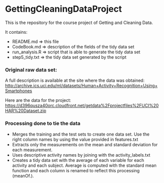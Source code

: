 GettingCleaningDataProject
==========================

This is the repository for the course project of Getting and Cleaning Data. 

It contains:
* README.md => this file
* CodeBook.md => description of the fields of the tidy data set
* run_analysis.R => script that is able to generate the tidy data set
* step5_tidy.txt => the tidy data set generated by the script

### Original raw data set:
A full description is available at the site where the data was obtained:
http://archive.ics.uci.edu/ml/datasets/Human+Activity+Recognition+Using+Smartphones

Here are the data for the project:
https://d396qusza40orc.cloudfront.net/getdata%2Fprojectfiles%2FUCI%20HAR%20Dataset.zip 

### Processing done to tie the data
* Merges the training and the test sets to create one data set. Use the right column names by using the value provided in features.txt
* Extracts only the measurements on the mean and standard deviation for each measurement. 
* Uses descriptive activity names by joining with the activity_labels.txt
* Creates a tidy data set with the average of each variable for each activity and each subject. Average is computed with the standard mean function and each column is renamed to reflect this processing (meanOf.<NameOfOriginalVariable>).
